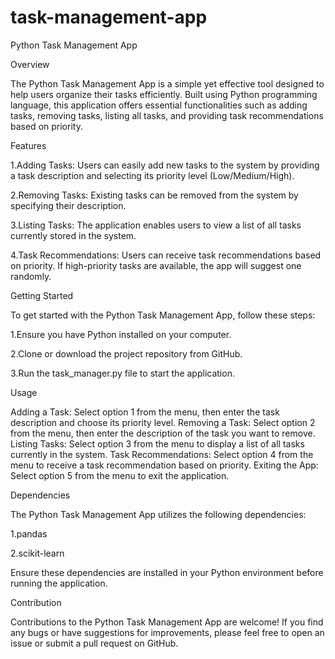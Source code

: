# task-management-app
Python Task Management App

Overview

The Python Task Management App is a simple yet effective tool designed to help users organize their tasks efficiently. Built using Python programming language, this application offers essential functionalities such as adding tasks, removing tasks, listing all tasks, and providing task recommendations based on priority.

Features

1.Adding Tasks: Users can easily add new tasks to the system by providing a task description and selecting its priority level (Low/Medium/High).

2.Removing Tasks: Existing tasks can be removed from the system by specifying their description.

3.Listing Tasks: The application enables users to view a list of all tasks currently stored in the system.

4.Task Recommendations: Users can receive task recommendations based on priority. If high-priority tasks are available, the app will suggest one randomly.


Getting Started

To get started with the Python Task Management App, follow these steps:

1.Ensure you have Python installed on your computer.

2.Clone or download the project repository from GitHub.

3.Run the task_manager.py file to start the application.

Usage

Adding a Task: Select option 1 from the menu, then enter the task description and choose its priority level.
Removing a Task: Select option 2 from the menu, then enter the description of the task you want to remove.
Listing Tasks: Select option 3 from the menu to display a list of all tasks currently in the system.
Task Recommendations: Select option 4 from the menu to receive a task recommendation based on priority.
Exiting the App: Select option 5 from the menu to exit the application.

Dependencies

The Python Task Management App utilizes the following dependencies:

1.pandas

2.scikit-learn

Ensure these dependencies are installed in your Python environment before running the application.

Contribution

Contributions to the Python Task Management App are welcome! If you find any bugs or have suggestions for improvements, please feel free to open an issue or submit a pull request on GitHub.
